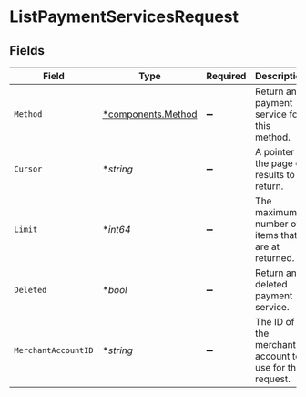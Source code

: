 # ListPaymentServicesRequest


## Fields

| Field                                                   | Type                                                    | Required                                                | Description                                             | Example                                                 |
| ------------------------------------------------------- | ------------------------------------------------------- | ------------------------------------------------------- | ------------------------------------------------------- | ------------------------------------------------------- |
| `Method`                                                | [*components.Method](../../models/components/method.md) | :heavy_minus_sign:                                      | Return any payment service for this method.             |                                                         |
| `Cursor`                                                | **string*                                               | :heavy_minus_sign:                                      | A pointer to the page of results to return.             | ZXhhbXBsZTE                                             |
| `Limit`                                                 | **int64*                                                | :heavy_minus_sign:                                      | The maximum number of items that are at returned.       | 20                                                      |
| `Deleted`                                               | **bool*                                                 | :heavy_minus_sign:                                      | Return any deleted payment service.                     | true                                                    |
| `MerchantAccountID`                                     | **string*                                               | :heavy_minus_sign:                                      | The ID of the merchant account to use for this request. |                                                         |